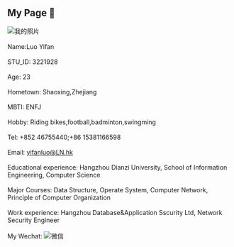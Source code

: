 ## My Page 👋
![我的照片](https://pic1.zhimg.com/100/v2-bfa0e7e88ec3078a4e3eea9394f624ae_r.jpg)<br><br>
Name:Luo Yifan<br><br>
STU_ID: 3221928<br><br>
Age: 23<br><br>
Hometown: Shaoxing,Zhejiang<br><br>
MBTI: ENFJ<br><br>
Hobby: Riding bikes,football,badminton,swingming<br><br>
Tel: +852 46755440;+86 15381166598<br><br>
Email: yifanluo@LN.hk<br><br>
Educational experience: Hangzhou Dianzi University, School of Information Engineering, Computer Science<br><br>
Major Courses: Data Structure, Operate System, Computer Network, Principle of Computer Organization<br><br>
Work experience: Hangzhou Database&Application Sscurity Ltd, Network Security Engineer<br><br>
My Wechat:
![微信](https://pic4.zhimg.com/100/v2-9a2fc06598e761575fea5bdba2d808c5_r.jpg)
<!--
**luoyifan520/luoyifan520** is a ✨ _special_ ✨ repository because its `README.md` (this file) appears on your GitHub profile.

Here are some ideas to get you started:

- 🔭 I’m currently working on ...
- 🌱 I’m currently learning ...
- 👯 I’m looking to collaborate on ...
- 🤔 I’m looking for help with ...
- 💬 Ask me about ...
- 📫 How to reach me: ...
- 😄 Pronouns: ...
- ⚡ Fun fact: ...
-->
